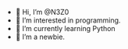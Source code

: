 - 👋 Hi, I’m @N3Z0
- 👀 I’m interested in programming.
- 🌱 I’m currently learning Python
- 💞️ I’m a newbie.

<!---
N3Z0/N3Z0 is a ✨ special ✨ repository because its `README.md` (this file) appears on your GitHub profile.
You can click the Preview link to take a look at your changes.
--->
